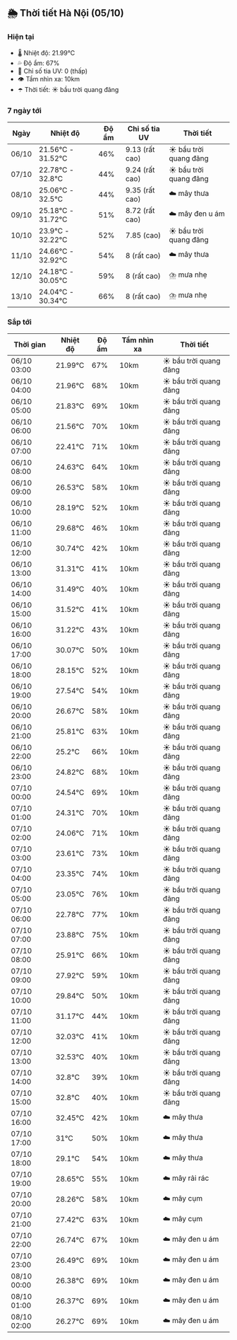 ## 🌦️ Thời tiết Hà Nội (05/10)

### Hiện tại

- 🌡️ Nhiệt độ: 21.99℃
- 💦 Độ ẩm: 67%
- 🌟 Chỉ số tia UV: 0 (thấp)
- 👁️ Tầm nhìn xa: 10km
- ☂️ Thời tiết: ☀️ bầu trời quang đãng

### 7 ngày tới

| Ngày | Nhiệt độ | Độ ẩm | Chỉ số tia UV | Thời tiết |
| --- | --- | --- | --- | --- |
| 06/10 | 21.56℃ - 31.52℃ | 46% | 9.13 (rất cao) | ☀️ bầu trời quang đãng |
| 07/10 | 22.78℃ - 32.8℃ | 44% | 9.24 (rất cao) | ☀️ bầu trời quang đãng |
| 08/10 | 25.06℃ - 32.5℃ | 44% | 9.35 (rất cao) | ☁️ mây thưa |
| 09/10 | 25.18℃ - 31.72℃ | 51% | 8.72 (rất cao) | ☁️ mây đen u ám |
| 10/10 | 23.9℃ - 32.22℃ | 52% | 7.85 (cao) | ☀️ bầu trời quang đãng |
| 11/10 | 24.66℃ - 32.92℃ | 54% | 8 (rất cao) | ☁️ mây thưa |
| 12/10 | 24.18℃ - 30.05℃ | 59% | 8 (rất cao) | ⛈️ mưa nhẹ |
| 13/10 | 24.04℃ - 30.34℃ | 66% | 8 (rất cao) | ⛈️ mưa nhẹ |

### Sắp tới

| Thời gian | Nhiệt độ | Độ ẩm | Tầm nhìn xa | Thời tiết |
| --- | --- | --- | --- | --- |
| 06/10 03:00 | 21.99℃ | 67% | 10km | ☀️ bầu trời quang đãng |
| 06/10 04:00 | 21.96℃ | 68% | 10km | ☀️ bầu trời quang đãng |
| 06/10 05:00 | 21.83℃ | 69% | 10km | ☀️ bầu trời quang đãng |
| 06/10 06:00 | 21.56℃ | 70% | 10km | ☀️ bầu trời quang đãng |
| 06/10 07:00 | 22.41℃ | 71% | 10km | ☀️ bầu trời quang đãng |
| 06/10 08:00 | 24.63℃ | 64% | 10km | ☀️ bầu trời quang đãng |
| 06/10 09:00 | 26.53℃ | 58% | 10km | ☀️ bầu trời quang đãng |
| 06/10 10:00 | 28.19℃ | 52% | 10km | ☀️ bầu trời quang đãng |
| 06/10 11:00 | 29.68℃ | 46% | 10km | ☀️ bầu trời quang đãng |
| 06/10 12:00 | 30.74℃ | 42% | 10km | ☀️ bầu trời quang đãng |
| 06/10 13:00 | 31.31℃ | 41% | 10km | ☀️ bầu trời quang đãng |
| 06/10 14:00 | 31.49℃ | 40% | 10km | ☀️ bầu trời quang đãng |
| 06/10 15:00 | 31.52℃ | 41% | 10km | ☀️ bầu trời quang đãng |
| 06/10 16:00 | 31.22℃ | 43% | 10km | ☀️ bầu trời quang đãng |
| 06/10 17:00 | 30.07℃ | 50% | 10km | ☀️ bầu trời quang đãng |
| 06/10 18:00 | 28.15℃ | 52% | 10km | ☀️ bầu trời quang đãng |
| 06/10 19:00 | 27.54℃ | 54% | 10km | ☀️ bầu trời quang đãng |
| 06/10 20:00 | 26.67℃ | 58% | 10km | ☀️ bầu trời quang đãng |
| 06/10 21:00 | 25.81℃ | 63% | 10km | ☀️ bầu trời quang đãng |
| 06/10 22:00 | 25.2℃ | 66% | 10km | ☀️ bầu trời quang đãng |
| 06/10 23:00 | 24.82℃ | 68% | 10km | ☀️ bầu trời quang đãng |
| 07/10 00:00 | 24.54℃ | 69% | 10km | ☀️ bầu trời quang đãng |
| 07/10 01:00 | 24.31℃ | 70% | 10km | ☀️ bầu trời quang đãng |
| 07/10 02:00 | 24.06℃ | 71% | 10km | ☀️ bầu trời quang đãng |
| 07/10 03:00 | 23.61℃ | 73% | 10km | ☀️ bầu trời quang đãng |
| 07/10 04:00 | 23.35℃ | 74% | 10km | ☀️ bầu trời quang đãng |
| 07/10 05:00 | 23.05℃ | 76% | 10km | ☀️ bầu trời quang đãng |
| 07/10 06:00 | 22.78℃ | 77% | 10km | ☀️ bầu trời quang đãng |
| 07/10 07:00 | 23.88℃ | 75% | 10km | ☀️ bầu trời quang đãng |
| 07/10 08:00 | 25.91℃ | 66% | 10km | ☀️ bầu trời quang đãng |
| 07/10 09:00 | 27.92℃ | 59% | 10km | ☀️ bầu trời quang đãng |
| 07/10 10:00 | 29.84℃ | 50% | 10km | ☀️ bầu trời quang đãng |
| 07/10 11:00 | 31.17℃ | 44% | 10km | ☀️ bầu trời quang đãng |
| 07/10 12:00 | 32.03℃ | 41% | 10km | ☀️ bầu trời quang đãng |
| 07/10 13:00 | 32.53℃ | 40% | 10km | ☀️ bầu trời quang đãng |
| 07/10 14:00 | 32.8℃ | 39% | 10km | ☀️ bầu trời quang đãng |
| 07/10 15:00 | 32.8℃ | 40% | 10km | ☀️ bầu trời quang đãng |
| 07/10 16:00 | 32.45℃ | 42% | 10km | ☁️ mây thưa |
| 07/10 17:00 | 31℃ | 50% | 10km | ☁️ mây thưa |
| 07/10 18:00 | 29.1℃ | 54% | 10km | ☁️ mây thưa |
| 07/10 19:00 | 28.65℃ | 55% | 10km | ☁️ mây rải rác |
| 07/10 20:00 | 28.26℃ | 58% | 10km | ☁️ mây cụm |
| 07/10 21:00 | 27.42℃ | 63% | 10km | ☁️ mây cụm |
| 07/10 22:00 | 26.74℃ | 67% | 10km | ☁️ mây đen u ám |
| 07/10 23:00 | 26.49℃ | 69% | 10km | ☁️ mây đen u ám |
| 08/10 00:00 | 26.38℃ | 69% | 10km | ☁️ mây đen u ám |
| 08/10 01:00 | 26.37℃ | 69% | 10km | ☁️ mây đen u ám |
| 08/10 02:00 | 26.27℃ | 69% | 10km | ☁️ mây đen u ám |
